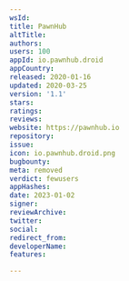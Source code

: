 ```yaml
---
wsId: 
title: PawnHub
altTitle: 
authors: 
users: 100
appId: io.pawnhub.droid
appCountry: 
released: 2020-01-16
updated: 2020-03-25
version: '1.1'
stars: 
ratings: 
reviews: 
website: https://pawnhub.io
repository: 
issue: 
icon: io.pawnhub.droid.png
bugbounty: 
meta: removed
verdict: fewusers
appHashes: 
date: 2023-01-02
signer: 
reviewArchive: 
twitter: 
social: 
redirect_from: 
developerName: 
features: 

---
```


